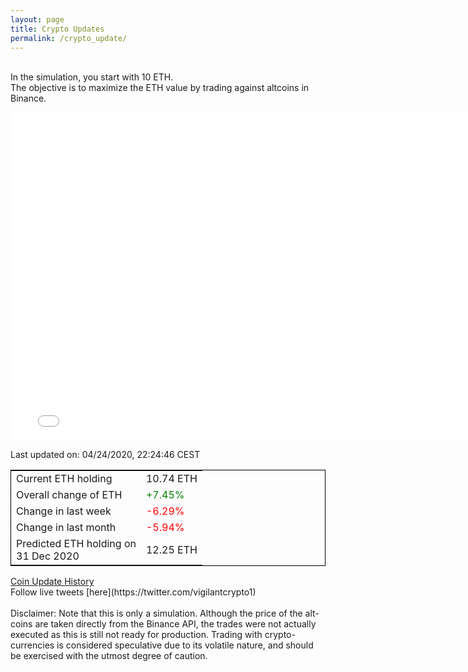 ```yaml
---
layout: page
title: Crypto Updates
permalink: /crypto_update/
---
```

<br>In the simulation, you start with 10 ETH.<br>The objective is to maximize the ETH value by trading against altcoins 
in Binance.

<iframe width="775" height="525" frameborder="0" scrolling="no" src="//plotly.com/~vikramaditya91/109.embed"></iframe>

Last updated on: 04/24/2020, 22:24:46 CEST 
<table style="border:1px solid black;margin-left:auto;margin-right:auto;">
	<tbody>
	<tr>
		<td>Current ETH holding</td>
		<td>     10.74 ETH</td>
	</tr>
	<tr>
		<td>Overall change of ETH</td>
		<td><font color="green">+7.45%</font></td>
	</tr>
	<tr>
		<td>Change in last week</td>
		<td><font color="red">-6.29%</font></td>
	</tr>
	<tr>
		<td>Change in last month</td>
		<td><font color="red">-5.94%</font></td>
	</tr>
    <tr>
		<td>Predicted ETH holding on<br>31 Dec 2020</td>
		<td>     12.25 ETH</td>
	</tr>
	</tbody>
</table>
<a href="{{ site.baseurl }}/crypto_history">Coin Update History</a>
<br>
Follow live tweets [here](https://twitter.com/vigilantcrypto1)
<br>
<br>
Disclaimer:
Note that this is only a simulation. Although the price of the alt-coins are taken directly from the Binance API, the trades were not actually executed as this is still not ready for production.
Trading with crypto-currencies is considered speculative due to its volatile nature, and should be exercised with the utmost degree of caution.
